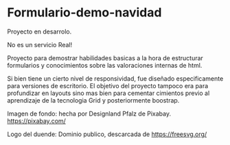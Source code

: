 # Formulario-demo-navidad

Proyecto en desarrolo.

No es un servicio Real!

Proyecto para demostrar habilidades basicas a la hora de estructurar formularios y conocimientos sobre las valoraciones internas de html.

Si bien tiene un cierto nivel de responsividad, fue diseñado especificamente para versiones de escritorio. El objetivo del proyecto tampoco era para profundizar en layouts sino mas bien para cementar cimientos previo al aprendizaje de la tecnologia Grid y posteriormente boostrap.

Imagen de fondo: hecha por Designland Pfalz de Pixabay. https://pixabay.com/

Logo del duende: Dominio publico, descarcada de https://freesvg.org/
